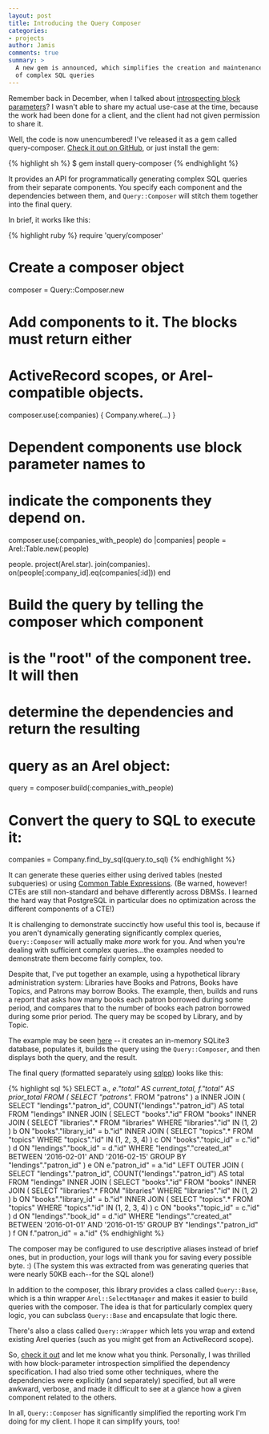 ```yaml
---
layout: post
title: Introducing the Query Composer
categories:
- projects
author: Jamis
comments: true
summary: >
  A new gem is announced, which simplifies the creation and maintenance
  of complex SQL queries
---
```


Remember back in December, when I talked about [introspecting block parameters](http://weblog.jamisbuck.org/2015/12/12/little-things-proc-parameters.html)? I wasn't able to share my actual use-case at the time, because the work had been done for a client, and the client had not given permission to share it.

Well, the code is now unencumbered! I've released it as a gem called query-composer. [Check it out on GitHub](https://github.com/jamis/query-composer), or just install the gem:

{% highlight sh %}
$ gem install query-composer
{% endhighlight %}

It provides an API for programmatically generating complex SQL queries from their separate components. You specify each component and the dependencies between them, and `Query::Composer` will stitch them together into the final query.

In brief, it works like this:

{% highlight ruby %}
require 'query/composer'

# Create a composer object
composer = Query::Composer.new

# Add components to it. The blocks must return either
# ActiveRecord scopes, or Arel-compatible objects.
composer.use(:companies) { Company.where(...) }

# Dependent components use block parameter names to
# indicate the components they depend on.
composer.use(:companies_with_people) do |companies|
  people = Arel::Table.new(:people)

  people.
    project(Arel.star).
    join(companies).
      on(people[:company_id].eq(companies[:id]))
end

# Build the query by telling the composer which component
# is the "root" of the component tree. It will then
# determine the dependencies and return the resulting
# query as an Arel object:
query = composer.build(:companies_with_people)

# Convert the query to SQL to execute it:
companies = Company.find_by_sql(query.to_sql)
{% endhighlight %}

It can generate these queries either using derived tables (nested subqueries) or using [Common Table Expressions](https://en.wikipedia.org/wiki/Hierarchical_and_recursive_queries_in_SQL#Common_table_expression). (Be warned, however! CTEs are still non-standard and behave differently across DBMSs. I learned the hard way that PostgreSQL in particular does no optimization across the different components of a CTE!)

It is challenging to demonstrate succinctly how useful this tool is, because if you aren't dynamically generating significantly complex queries, `Query::Composer` will actually make _more_ work for you. And when you're dealing with sufficient complex queries...the examples needed to demonstrate them become fairly complex, too.

Despite that, I've put together an example, using a hypothetical library administration system: Libraries have Books and Patrons, Books have Topics, and Patrons may borrow Books. The example, then, builds and runs a report that asks how many books each patron borrowed during some period, and compares that to the number of books each patron borrowed during some prior period. The query may be scoped by Library, and by Topic.

The example may be seen [here](https://github.com/jamis/query-composer/blob/master/examples/library.rb) -- it creates an in-memory SQLite3 database, populates it, builds the query using the `Query::Composer`, and then displays both the query, and the result.

The final query (formatted separately using [sqlpp](https://github.com/jamis/sqlpp)) looks like this:

{% highlight sql %}
SELECT a.*,
       e."total" AS current_total,
       f."total" AS prior_total
FROM (
  SELECT "patrons".*
  FROM "patrons"
) a
INNER JOIN (
  SELECT "lendings"."patron_id",
         COUNT("lendings"."patron_id") AS total
  FROM "lendings"
  INNER JOIN (
    SELECT "books"."id"
    FROM "books"
    INNER JOIN (
      SELECT "libraries".*
      FROM "libraries"
      WHERE "libraries"."id" IN (1, 2)
    ) b
    ON "books"."library_id" = b."id"
    INNER JOIN (
      SELECT "topics".*
      FROM "topics"
      WHERE "topics"."id" IN (1, 2, 3, 4)
    ) c
    ON "books"."topic_id" = c."id"
  ) d
  ON "lendings"."book_id" = d."id"
  WHERE "lendings"."created_at" BETWEEN '2016-02-01' AND '2016-02-15'
  GROUP BY "lendings"."patron_id"
) e
ON e."patron_id" = a."id"
LEFT OUTER JOIN (
  SELECT "lendings"."patron_id",
         COUNT("lendings"."patron_id") AS total
  FROM "lendings"
  INNER JOIN (
    SELECT "books"."id"
    FROM "books"
    INNER JOIN (
      SELECT "libraries".*
      FROM "libraries"
      WHERE "libraries"."id" IN (1, 2)
    ) b
    ON "books"."library_id" = b."id"
    INNER JOIN (
      SELECT "topics".*
      FROM "topics"
      WHERE "topics"."id" IN (1, 2, 3, 4)
    ) c
    ON "books"."topic_id" = c."id"
  ) d
  ON "lendings"."book_id" = d."id"
  WHERE "lendings"."created_at" BETWEEN '2016-01-01' AND '2016-01-15'
  GROUP BY "lendings"."patron_id"
) f
ON f."patron_id" = a."id"
{% endhighlight %}

The composer may be configured to use descriptive aliases instead of brief ones, but in production, your logs will thank you for saving every possible byte. :) (The system this was extracted from was generating queries that were nearly 50KB each--for the SQL alone!)

In addition to the composer, this library provides a class called `Query::Base`, which is a thin wrapper `Arel::SelectManager` and makes it easier to build queries with the composer. The idea is that for particularly complex query logic, you can subclass `Query::Base` and encapsulate that logic there.

There's also a class called `Query::Wrapper` which lets you wrap and extend existing Arel queries (such as you might get from an ActiveRecord scope).

So, [check it out](https://github.com/jamis/query-composer) and let me know what you think. Personally, I was thrilled with how block-parameter introspection simplified the dependency specification. I had also tried some other techniques, where the dependencies were explicitly (and separately) specified, but all were awkward, verbose, and made it difficult to see at a glance how a given component related to the others.

In all, `Query::Composer` has significantly simplified the reporting work I'm doing for my client. I hope it can simplify yours, too!
